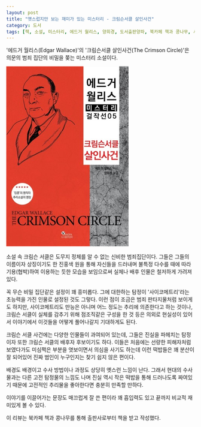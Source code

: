 ```yaml
---
layout: post
title: "옛스럽지만 보는 재미가 있는 미스터리 - 크림슨서클 살인사건"
category: 도서
tags: [책, 소설, 미스터리, 에드거 월리스, 양희경, 도서출판양파, 북카페 책과 콩나무, 서평]
---
```


'에드거 월리스(Edgar Wallace)'의
'크림슨서클 살인사건(The Crimson Circle)'은
의문의 범죄 집단의 비밀을 쫒는 미스터리 소설이다.

![표지](/images/the-crimson-circle-book-h480.jpg)

소설 속 크림슨 서클은 도무지 정체를 알 수 없는 신비한 범죄집단이다.
그들은 그들의 이름이자 상징이기도 한 진홍색 원을 통해 자신들을 드러내며
불특정 다수를 때에 따라 기용(협박)하여 이용하는 듯한 모습을 보임으로써
실체나 배후 인물은 철저하게 가려져있다.

꼭 무슨 비밀 집단같은 설정이 꽤 흥미롭다.
그에 대한하는 탐정이 '사이코메트리'라는 초능력을 가진 인물로 설정된 것도 그렇다.
이런 점이 조금은 범죄 판타지물처럼 보이게도 하지만,
사이코메트리도 만능은 아니며 어느 정도는 추리에 의존한다고 하는 것이나,
크림슨 서클이 실체를 감추기 위해 점조직같은 구성을 한 것 등은 의외로 현실성이 있어서
이야기에서 이것들을 어떻게 풀어나갈지 기대하게도 된다.

크림슨 서클 사건에는 다양한 인물들이 과여되어 있는데,
그들은 진실을 파헤치는 탐정이자 또한 크림슨 서클의 배후자 후보이기도 하다.
이들은 처음에는 선량한 피해자처럼 보였다가도
미심쩍은 부분을 엿보이면서 의심을 사기도 하는데
이런 떡밥들은 꽤 분산이 잘 되어있어 진짜 범인이 누구인지는 찾기 쉽지 않은 편이다.

배경도 배경이고 수사 방법이나 과정도 상당히 옛스런 느낌이 난다.
그래서 현대의 수사물과는 다른 고전 탐정물의 느낌도 나며
진실 역시 작은 떡밥을 통해 드러나도록 짜여있기 때문에
고전적인 추리물을 좋아한다면 충분히 만족할 만하다.

이야기를 이끌어가는 문장도 매끄럽게 잘 쓴 편이라 꽤 흡입력도 있고
끝까지 비교적 재미있게 볼 수 있다.



<div class="im im-info">
이 리뷰는 북카페 책과 콩나무를 통해 출판사로부터 책을 받고 작성했다.
</div>
